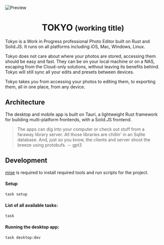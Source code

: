 ![Preview](./docs/Inspect_View.png)

<p align="center">
	<h1 align="center"><b>TOKYO</b> <small>(working title)</small></h1>
</p>

Tokyo is a Work in Progress professional Photo Editor built on Rust and Solid.JS. It runs on all platforms including iOS, Mac, Windows, Linux.

Tokyo does not care about where your photos are stored, accessing them should be easy and fast. They can be on your local machine or on a NAS, escaping from the Cloud-only solutions, without leaving its benefits behind. Tokyo will still sync all your edits and presets between devices.

Tokyo takes you from accessing your photos to editing them, to exporting them, all in one place, from any device.

## Architecture

The desktop and mobile app is built on Tauri, a lightweight Rust framework for building multi-platform frontends, with a Solid.JS frontend.

> The apps can dig into your computer or check out stuff from a faraway library server. All those libraries are chillin' in an Sqlite database. And, just so you know, the clients and server shoot the breeze using protobufs. -- gpt3

## Development

[mise](https://github.com/jdx/mise) is required to install required tools and run scripts for the project.

#### Setup

```sh
task setup
```

#### List of all available tasks:

```sh
task
```

#### Running the desktop app:

```sh
task desktop:dev
```
